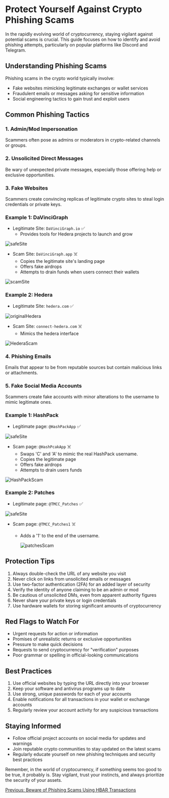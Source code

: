 # Protect Yourself Against Crypto Phishing Scams

In the rapidly evolving world of cryptocurrency, staying vigilant against potential scams is crucial. This guide focuses on how to identify and avoid phishing attempts, particularly on popular platforms like Discord and Telegram.

## Understanding Phishing Scams

Phishing scams in the crypto world typically involve:

- Fake websites mimicking legitimate exchanges or wallet services
- Fraudulent emails or messages asking for sensitive information
- Social engineering tactics to gain trust and exploit users

## Common Phishing Tactics

### 1. Admin/Mod Impersonation

Scammers often pose as admins or moderators in crypto-related channels or groups.

### 2. Unsolicited Direct Messages

Be wary of unexpected private messages, especially those offering help or exclusive opportunities.

### 3. Fake Websites

Scammers create convincing replicas of legitimate crypto sites to steal login credentials or private keys.

### Example 1: DaVinciGraph

- Legitimate Site: `DaVinciGraph.io` ✅
  - Provides tools for Hedera projects to launch and grow

![safeSite](./images/safeSite.jpg)

- Scam Site: `DaVinciGraph.app` ☠️
  - Copies the legitimate site's landing page
  - Offers fake airdrops
  - Attempts to drain funds when users connect their wallets

![scamSite](./images/scamSite.jpg)

### Example 2: Hedera

- Legitimate Site: `hedera.com` ✅

![originalHedera](./images/originalHedera.png)

- Scam Site: `connect-hedera.com` ☠️
  - Mimics the hedera interface

![HederaScam](./images/HederaScam.png)

### 4. Phishing Emails

Emails that appear to be from reputable sources but contain malicious links or attachments.

### 5. Fake Social Media Accounts

Scammers create fake accounts with minor alterations to the username to mimic legitimate ones.

### Example 1: HashPack

- Legitimate page: `@HashPackApp` ✅

![safeSite](./images/originalHashpack.png)

- Scam page: `@HashPcakApp` ☠️
  - Swaps 'C' and 'A' to mimic the real HashPack username.
  - Copies the legitimate page
  - Offers fake airdrops
  - Attempts to drain users funds

![HashPackScam](./images/HashPackScam.jpg)

### Example 2: Patches

- Legitimate page: `@TMCC_Patches` ✅

![safeSite](./images/PatchesOriginal.png)

- Scam page: `@TMCC_Patches1` ☠️

  - Adds a '1' to the end of the username.

    ![patchesScam](./images/patchesScam.png)

## Protection Tips

1. Always double-check the URL of any website you visit
2. Never click on links from unsolicited emails or messages
3. Use two-factor authentication (2FA) for an added layer of security
4. Verify the identity of anyone claiming to be an admin or mod
5. Be cautious of unsolicited DMs, even from apparent authority figures
6. Never share your private keys or login credentials
7. Use hardware wallets for storing significant amounts of cryptocurrency

## Red Flags to Watch For

- Urgent requests for action or information
- Promises of unrealistic returns or exclusive opportunities
- Pressure to make quick decisions
- Requests to send cryptocurrency for "verification" purposes
- Poor grammar or spelling in official-looking communications

## Best Practices

1. Use official websites by typing the URL directly into your browser
2. Keep your software and antivirus programs up to date
3. Use strong, unique passwords for each of your accounts
4. Enable notifications for all transactions in your wallet or exchange accounts
5. Regularly review your account activity for any suspicious transactions

## Staying Informed

- Follow official project accounts on social media for updates and warnings
- Join reputable crypto communities to stay updated on the latest scams
- Regularly educate yourself on new phishing techniques and security best practices

Remember, in the world of cryptocurrency, if something seems too good to be true, it probably is. Stay vigilant, trust your instincts, and always prioritize the security of your assets.

[Previous: Beware of Phishing Scams Using HBAR Transactions](./04-beware-of-phishing-scams-using-hbar-transactions.md)
